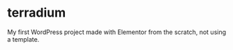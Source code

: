 # terradium
My first WordPress project made with Elementor from the scratch, not using a template. 
